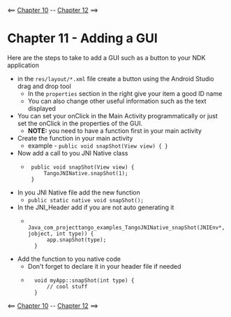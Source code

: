 <== [Chapter 10](./Chapter_10.md) -- [Chapter 12](./Chapter_12.md) ==>

# Chapter 11 - Adding a GUI

Here are the steps to take to add a GUI such as a button to your NDK application

* in the `res/layout/*.xml` file create a button using the Android Studio drag and drop tool
    * In the `properties` section in the right give your item a good ID name
    * You can also change other useful information such as the text displayed
* You can set your onClick in the Main Activity programmatically or just set the onClick in the properties of the GUI.
    * **NOTE:** you need to have a function first in your main activity
* Create the function in your main activity
    * example - `public void snapShot(View view) { }`
* Now add a call to you JNI Native class
    *  ```
        public void snapShot(View view) {
            TangoJNINative.snapShot(1);
        }
        ```
* In you JNI Native file add the new function
    * `public static native void snapShot();`
* In the JNI_Header add if you are not auto generating it
    * ```
        Java_com_projecttango_examples_TangoJNINative_snapShot(JNIEnv*, jobject, int type)) {
            app.snapShot(type);
        }
      ```
* Add the function to you native code
    * Don't forget to declare it in your header file if needed
    * ```
        void myApp::snapShot(int type) {
            // cool stuff
        }
      ```
    
<== [Chapter 10](./Chapter_10.md) -- [Chapter 12](./Chapter_12.md) ==>
